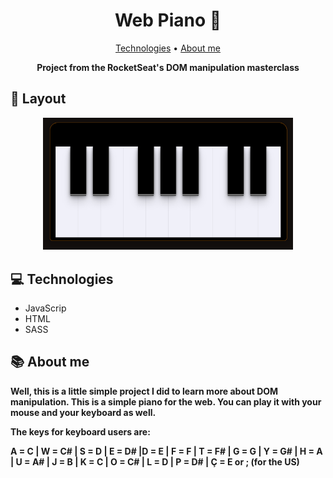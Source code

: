 <h1 align="center" style="font-weight: bold;">Web Piano 🎹</h1>

<p align="center">
 <a href="#technologies">Technologies</a> • 
 <a href="#description">About me</a>  
 
</p>

<p align="center">
    <b>Project from the RocketSeat's DOM manipulation masterclass</b>
</p>


<h2 id="layout">🎨 Layout</h2>

<p align="center">
    <img src="img/piano.png" alt="Image Example" width="400px">
</p>

<h2 id="technologies">💻 Technologies</h2>

- JavaScrip
- HTML
- SASS

<h2 id="description">📚 About me</h2>

<p>
    <b>Well, this is a little simple project I did to learn more about DOM manipulation. This is a simple piano for the web. You can play it with your mouse and your keyboard as well.

The keys for keyboard users are:

A = C | W = C# | S = D | E = D# |D = E | F = F | T = F# | G = G | Y = G# | H = A | U = A# | J = B | K = C | O = C# | L = D | P = D# | Ç = E or ; (for the US)

</p>
